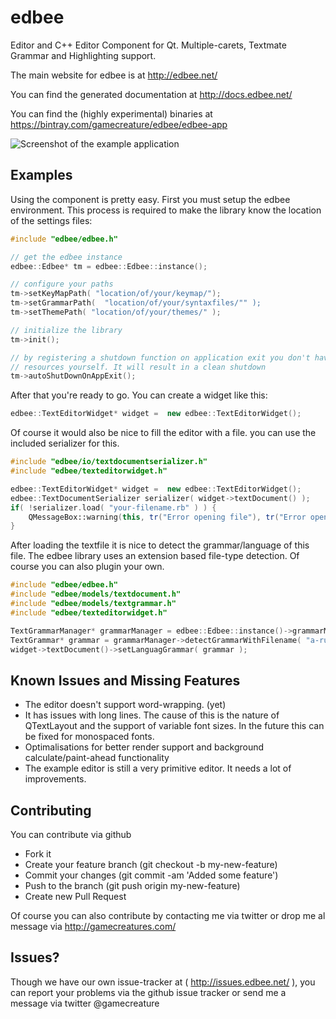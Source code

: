 edbee
=====

Editor and C++ Editor Component for Qt. Multiple-carets, Textmate Grammar and Highlighting support.

The main website for edbee is at http://edbee.net/

You can find the generated documentation at http://docs.edbee.net/

You can find the (highly experimental) binaries at https://bintray.com/gamecreature/edbee/edbee-app

![Screenshot of the example application](http://edbee.net/images/screenshot1.png)


Examples
--------

Using the component is pretty easy. First you must setup the edbee environment.
This process is required to make the library know the location of the settings
files:

```C++
#include "edbee/edbee.h"

// get the edbee instance
edbee::Edbee* tm = edbee::Edbee::instance();

// configure your paths
tm->setKeyMapPath( "location/of/your/keymap/");
tm->setGrammarPath(  "location/of/your/syntaxfiles/"" );
tm->setThemePath( "location/of/your/themes/" );

// initialize the library
tm->init();   

// by registering a shutdown function on application exit you don't have to destroy the edbee
// resources yourself. It will result in a clean shutdown
tm->autoShutDownOnAppExit();
```



After that you're ready to go.
You can create a widget like this:

```C++
edbee::TextEditorWidget* widget =  new edbee::TextEditorWidget();
```

Of course it would also be nice to fill the editor with a file. you can use the included serializer for this.

```C++
#include "edbee/io/textdocumentserializer.h"
#include "edbee/texteditorwidget.h"

edbee::TextEditorWidget* widget =  new edbee::TextEditorWidget();
edbee::TextDocumentSerializer serializer( widget->textDocument() );
if( !serializer.load( "your-filename.rb" ) ) {
    QMessageBox::warning(this, tr("Error opening file"), tr("Error opening file!\n%1").arg(serializer.errorString()) );
}

```

After loading the textfile it is nice to detect the grammar/language of this file.
The edbee library uses an extension based file-type detection. Of course you can also plugin your own.

```C++
#include "edbee/edbee.h"
#include "edbee/models/textdocument.h"
#include "edbee/models/textgrammar.h"
#include "edbee/texteditorwidget.h"

TextGrammarManager* grammarManager = edbee::Edbee::instance()->grammarManager();
TextGrammar* grammar = grammarManager->detectGrammarWithFilename( "a-ruby-file.rb" );
widget->textDocument()->setLanguagGrammar( grammar );

```



Known Issues and Missing Features
---------------------------------

* The editor doesn't support word-wrapping. (yet)
* It has issues with long lines. The cause of this is the nature of QTextLayout and the support of variable font sizes. In the future this can be fixed for monospaced fonts.
* Optimalisations for better render support and background calculate/paint-ahead functionality
* The example editor is still a very primitive editor. It needs a lot of improvements.


Contributing
------------

You can contribute via github
- Fork it
- Create your feature branch (git checkout -b my-new-feature)
- Commit your changes (git commit -am 'Added some feature')
- Push to the branch (git push origin my-new-feature)
- Create new Pull Request

Of course you can also contribute by contacting me via twitter or drop me al message 
via http://gamecreatures.com/

Issues?
-------

Though we have our own issue-tracker at ( http://issues.edbee.net/ ), you can report your problems 
via the github issue tracker or send me a message via twitter @gamecreature



